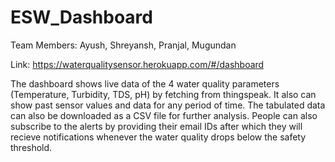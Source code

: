 # ESW_Dashboard
Team Members: Ayush, Shreyansh, Pranjal, Mugundan

Link: https://waterqualitysensor.herokuapp.com/#/dashboard

The dashboard shows live data of the 4 water quality parameters (Temperature, Turbidity, TDS, pH) by fetching from thingspeak. It also can show past sensor values and data for any period of time. The tabulated data can also be downloaded as a CSV file for further analysis. People can also subscribe to the alerts by providing their email IDs after which they will recieve notifications whenever the water quality drops below the safety threshold. 
